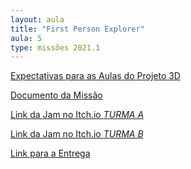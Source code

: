 ```yaml
---
layout: aula
title: "First Person Explorer"
aula: 5
type: missões 2021.1
---
```


[Expectativas para as Aulas do Projeto 3D](https://docs.google.com/document/d/e/2PACX-1vR8gDkFTU8dRLgI3BpOoOi0cNIohSAqB1X6rJuqPw8iT4sycqJ2bYi-KMqOwTDjiMGGi_OZSHmNNc8O/pub)

[Documento da Missão](https://docs.google.com/document/d/e/2PACX-1vS32T-Xiff-0ni5zi7ePuSK8CStVw_L1INgO7HpHt8zg17Pf-BuU_KQqf79QEWWOKYUco7XdlZee34G/pub?embedded=true)
 
[Link da Jam no Itch.io *TURMA A*](https://itch.io/jam/fp-puzzle-20211-a)

[Link da Jam no Itch.io *TURMA B*](https://itch.io/jam/fp-puzzle-20211-b)

[Link para a Entrega]()
